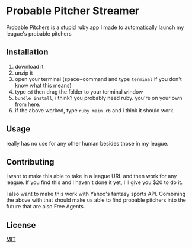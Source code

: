 # Probable Pitcher Streamer

Probable Pitchers is a stupid ruby app I made to automatically launch my league's probable pitchers

## Installation

1. download it
1. unzip it
1. open your terminal (space+command and type `terminal` if you don't know what this means)
1. type `cd` then drag the folder to your terminal window 
1. `bundle install`, i think? you probably need ruby. you're on your own from here.
1. if the above worked, type `ruby main.rb` and i think it should work.

## Usage

really has no use for any other human besides those in my league.

## Contributing

I want to make this able to take in a league URL and then work for any league. If you find this and I haven't done it yet, I'll give you $20 to do it.

I also want to make this work with Yahoo's fantasy sports API. Combining the above with that should make us able to find probable pitchers into the future that are also Free Agents.

## License
[MIT](https://choosealicense.com/licenses/mit/)
